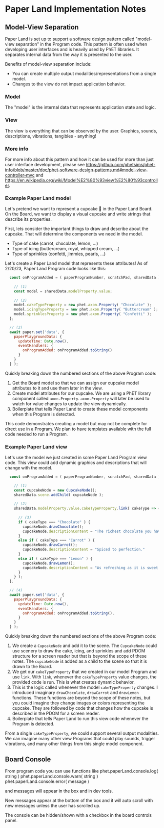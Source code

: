 # Paper Land Implementation Notes

## Model-View Separation

Paper Land is set up to support a software design pattern called "model-view separation" in the Program code. This pattern
is often used when developing user interfaces and is heavily used by PhET libraries. It separates internal
data from the way it is presented to the user.

Benefits of model-view separation include:

- You can create multiple output modalities/representations from a single model.
- Changes to the view do not impact application behavior.

### Model

The "model" is the internal data that represents application state and logic.

### View

The view is everything that can be observed by the user. Graphics, sounds, descriptions, vibrations, tangibles -
anything!

### More info

For more info about this pattern and how it can be used for more than just user interface development, please
see https://github.com/phetsims/phet-info/blob/master/doc/phet-software-design-patterns.md#model-view-controller-mvc
and https://en.wikipedia.org/wiki/Model%E2%80%93view%E2%80%93controller.

### Example Paper Land model

Let's pretend we want to represent a cupcake 🧁 in the Paper Land Board. On the Board, we want to display a visual cupcake
and write strings that describe its properties.

First, lets consider the important things to draw and describe about the cupcake. That will determine the components we
need in the model.

- Type of cake (carrot, chocolate, lemon, ...)
- Type of icing (buttercream, royal, whipped cream, ...)
- Type of sprinkles (confetti, jimmies, pearls, ...)

Let's create a Paper Land model that represents these attributes! As of 2/20/23, Paper Land Program code looks like this:

```js
  const onProgramAdded = ( paperProgramNumber, scratchPad, sharedData ) => {
  
    // (1)
    const model = sharedData.modelProperty.value;
    
    // (2)
    model.cakeTypeProperty = new phet.axon.Property( "Chocolate" );
    model.icingTypeProperty = new phet.axon.Property( "Buttercream" );
    model.sprinklesProperty = new phet.axon.Property( "Confetti" );
  };

  // (3)
  await paper.set('data', {
    paperPlaygroundData: {
      updateTime: Date.now(),
      eventHandlers: {
        onProgramAdded: onProgramAdded.toString()
      }
    }
  } );
```

Quickly breaking down the numbered sections of the above Program code:

1) Get the Board model so that we can assign our cupcake model attributes to it and use them later in the view.
2) Create model attributes for our cupcake. We are using a PhET library component
   called `axon.Property`. `axon.Property` will later be used to watch for value changes to update the view dynamically.
3) Boilerplate that tells Paper Land to create these model components when this Program is detected.

This code demonstrates creating a model but may not be complete for direct use in a Program. We plan to have templates
available with the full code needed to run a Program.

### Example Paper Land view

Let's use the model we just created in some Paper Land Program view code. This view could add dynamic graphics and
descriptions that will change with the model.

```js
  const onProgramAdded = ( paperProgramNumber, scratchPad, sharedData ) => {

    // (1)
    const cupcakeNode = new CupcakeNode(); 
    sharedData.scene.addChild( cupcakeNode );
    
    // (2)
    sharedData.modelProperty.value.cakeTypeProperty.link( cakeType => {
    
      // (3)
      if ( cakeType === "Chocolate" ) {
        cupcakeNode.drawChocolate();
        cupcakeNode.descriptionContent = "The richest chocolate you have ever tasted."
      }
      else if ( cakeType === "Carrot" ) {
        cupcakeNode.drawCarrot();
        cupcakeNode.descriptionContent = "Spiced to perfection."
      }
      else if ( cakeType === "Lemon" ) {
        cupcakeNode.drawLemon();
        cupcakeNode.descriptionContent = "As refreshing as it is sweet."
      }
    } );
  };

  // (4)
  await paper.set('data', {
    paperPlaygroundData: {
      updateTime: Date.now(),
      eventHandlers: {
        onProgramAdded: onProgramAdded.toString(),
      }
    }
  } );
```

Quickly breaking down the numbered sections of the above Program code:

1) We create a `CupcakeNode` and add it to the scene. The `CupcakeNode` could use scenery to draw the cake, icing, and
   sprinkles and add PDOM structure for a screen reader but that is beyond the scope of these notes. The `cupcakeNode` is
   added as a child to the scene so that it is drawn to the Board.
2) We get our `cakeTypeProperty` that we created in our model Program and use `link`. With `link`, whenever
   the `cakeTypeProperty` value changes, the provided code is run. This is what creates dynamic behavior.
3) This is the logic called whenever the model `cakeTypeProperty` changes. I introduced
   imaginary `drawChocolate`, `drawCarrot` and `drawLemon` functions. These functions are beyond the scope of these
   notes, but you could imagine they change images or colors representing the cupcake. They are followed by code
   that changes how the cupcake is described in the PDOM for a screen reader.
4) Boilerplate that tells Paper Land to run this view code whenever the Program is detected.

From a single `cakeTypeProperty`, we could support several output modalities. We can imagine many other view
Programs that could play sounds, trigger vibrations, and many other things from this single model component.

## Board Console
From program code you can use functions like
phet.paperLand.console.log( string )
phet.paperLand.console.warn( string )
phet.paperLand.console.error( message )

and messages will appear in the box and in dev tools.

New messages appear at the bottom of the box and it will auto scroll with new messages unless the user has scrolled up.

The console can be hidden/shown with a checkbox in the board controls panel.